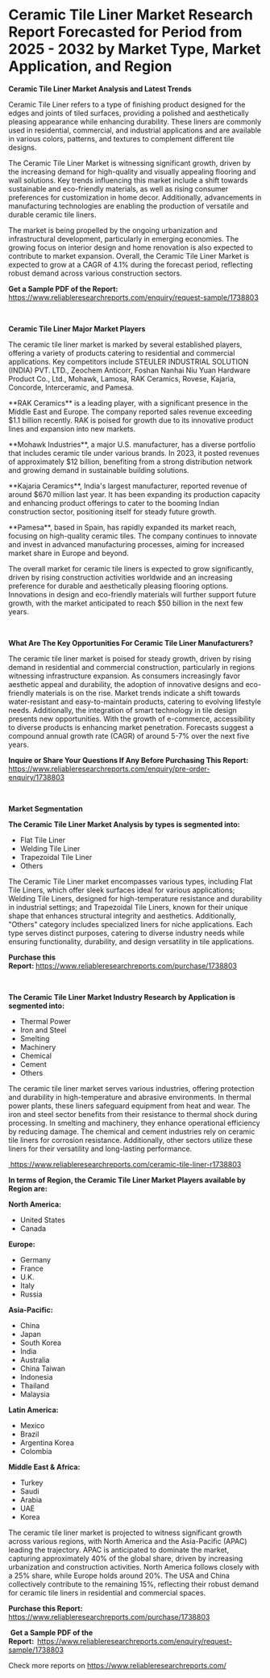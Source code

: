 <p><h1>Ceramic Tile Liner Market Research Report Forecasted for Period from 2025 -  2032 by Market Type, Market Application, and Region</h1></p><p><strong>Ceramic Tile Liner Market Analysis and Latest Trends</strong></p>
<p><p>Ceramic Tile Liner refers to a type of finishing product designed for the edges and joints of tiled surfaces, providing a polished and aesthetically pleasing appearance while enhancing durability. These liners are commonly used in residential, commercial, and industrial applications and are available in various colors, patterns, and textures to complement different tile designs.</p><p>The Ceramic Tile Liner Market is witnessing significant growth, driven by the increasing demand for high-quality and visually appealing flooring and wall solutions. Key trends influencing this market include a shift towards sustainable and eco-friendly materials, as well as rising consumer preferences for customization in home decor. Additionally, advancements in manufacturing technologies are enabling the production of versatile and durable ceramic tile liners. </p><p>The market is being propelled by the ongoing urbanization and infrastructural development, particularly in emerging economies. The growing focus on interior design and home renovation is also expected to contribute to market expansion. Overall, the Ceramic Tile Liner Market is expected to grow at a CAGR of 4.1% during the forecast period, reflecting robust demand across various construction sectors.</p></p>
<p><strong>Get a Sample PDF of the Report:&nbsp;</strong> <a href="https://www.reliableresearchreports.com/enquiry/request-sample/1738803?utm_campaign=2141&utm_medium=2&utm_source=Github&utm_content=ia&utm_term=22022025&utm_id=ceramic-tile-liner">https://www.reliableresearchreports.com/enquiry/request-sample/1738803</a></p>
<p>&nbsp;</p>
<p><strong>Ceramic Tile Liner Major Market Players</strong></p>
<p><p>The ceramic tile liner market is marked by several established players, offering a variety of products catering to residential and commercial applications. Key competitors include STEULER INDUSTRIAL SOLUTION (INDIA) PVT. LTD., Zeochem Anticorr, Foshan Nanhai Niu Yuan Hardware Product Co., Ltd., Mohawk, Lamosa, RAK Ceramics, Rovese, Kajaria, Concorde, Interceramic, and Pamesa.</p><p>**RAK Ceramics** is a leading player, with a significant presence in the Middle East and Europe. The company reported sales revenue exceeding $1.1 billion recently. RAK is poised for growth due to its innovative product lines and expansion into new markets.</p><p>**Mohawk Industries**, a major U.S. manufacturer, has a diverse portfolio that includes ceramic tile under various brands. In 2023, it posted revenues of approximately $12 billion, benefiting from a strong distribution network and growing demand in sustainable building solutions.</p><p>**Kajaria Ceramics**, India's largest manufacturer, reported revenue of around $670 million last year. It has been expanding its production capacity and enhancing product offerings to cater to the booming Indian construction sector, positioning itself for steady future growth.</p><p>**Pamesa**, based in Spain, has rapidly expanded its market reach, focusing on high-quality ceramic tiles. The company continues to innovate and invest in advanced manufacturing processes, aiming for increased market share in Europe and beyond.</p><p>The overall market for ceramic tile liners is expected to grow significantly, driven by rising construction activities worldwide and an increasing preference for durable and aesthetically pleasing flooring options. Innovations in design and eco-friendly materials will further support future growth, with the market anticipated to reach $50 billion in the next few years.</p></p>
<p>&nbsp;</p>
<p><strong>What Are The Key Opportunities For Ceramic Tile Liner Manufacturers?</strong></p>
<p><p>The ceramic tile liner market is poised for steady growth, driven by rising demand in residential and commercial construction, particularly in regions witnessing infrastructure expansion. As consumers increasingly favor aesthetic appeal and durability, the adoption of innovative designs and eco-friendly materials is on the rise. Market trends indicate a shift towards water-resistant and easy-to-maintain products, catering to evolving lifestyle needs. Additionally, the integration of smart technology in tile design presents new opportunities. With the growth of e-commerce, accessibility to diverse products is enhancing market penetration. Forecasts suggest a compound annual growth rate (CAGR) of around 5-7% over the next five years.</p></p>
<p><strong>Inquire or Share Your Questions If Any Before Purchasing This Report:</strong> <a href="https://www.reliableresearchreports.com/enquiry/pre-order-enquiry/1738803?utm_campaign=2141&utm_medium=2&utm_source=Github&utm_content=ia&utm_term=22022025&utm_id=ceramic-tile-liner">https://www.reliableresearchreports.com/enquiry/pre-order-enquiry/1738803</a></p>
<p>&nbsp;</p>
<p><strong>Market Segmentation</strong></p>
<p><strong>The Ceramic Tile Liner Market Analysis by types is segmented into:</strong></p>
<p><ul><li>Flat Tile Liner</li><li>Welding Tile Liner</li><li>Trapezoidal Tile Liner</li><li>Others</li></ul></p>
<p><p>The Ceramic Tile Liner market encompasses various types, including Flat Tile Liners, which offer sleek surfaces ideal for various applications; Welding Tile Liners, designed for high-temperature resistance and durability in industrial settings; and Trapezoidal Tile Liners, known for their unique shape that enhances structural integrity and aesthetics. Additionally, "Others" category includes specialized liners for niche applications. Each type serves distinct purposes, catering to diverse industry needs while ensuring functionality, durability, and design versatility in tile applications.</p></p>
<p><strong>Purchase this Report:&nbsp;</strong><a href="https://www.reliableresearchreports.com/purchase/1738803?utm_campaign=2141&utm_medium=2&utm_source=Github&utm_content=ia&utm_term=22022025&utm_id=ceramic-tile-liner">https://www.reliableresearchreports.com/purchase/1738803</a></p>
<p>&nbsp;</p>
<p><strong>The Ceramic Tile Liner Market Industry Research by Application is segmented into:</strong></p>
<p><ul><li>Thermal Power</li><li>Iron and Steel</li><li>Smelting</li><li>Machinery</li><li>Chemical</li><li>Cement</li><li>Others</li></ul></p>
<p><p>The ceramic tile liner market serves various industries, offering protection and durability in high-temperature and abrasive environments. In thermal power plants, these liners safeguard equipment from heat and wear. The iron and steel sector benefits from their resistance to thermal shock during processing. In smelting and machinery, they enhance operational efficiency by reducing damage. The chemical and cement industries rely on ceramic tile liners for corrosion resistance. Additionally, other sectors utilize these liners for their versatility and long-lasting performance.</p></p>
<p><a href="https://www.reliableresearchreports.com/ceramic-tile-liner-r1738803?utm_campaign=2141&utm_medium=2&utm_source=Github&utm_content=ia&utm_term=22022025&utm_id=ceramic-tile-liner">&nbsp;https://www.reliableresearchreports.com/ceramic-tile-liner-r1738803</a></p>
<p><strong>In terms of Region, the Ceramic Tile Liner Market Players available by Region are:</strong></p>
<p>
    <p> <strong> North America: </strong>
        <ul>
            <li>United States</li>
            <li>Canada</li>
        </ul>
        </p> 
    <p> <strong> Europe: </strong>
        <ul>
            <li>Germany</li>
            <li>France</li>
            <li>U.K.</li>
            <li>Italy</li>
            <li>Russia</li>
        </ul>
        </p> 
    <p> <strong> Asia-Pacific: </strong>
        <ul>
            <li>China</li>
            <li>Japan</li>
            <li>South Korea</li>
            <li>India</li>
            <li>Australia</li>
            <li>China Taiwan</li>
            <li>Indonesia</li>
            <li>Thailand</li>
            <li>Malaysia</li>
        </ul>
        </p> 
    <p> <strong> Latin America: </strong>
        <ul>
            <li>Mexico</li>
            <li>Brazil</li>
            <li>Argentina Korea</li>
            <li>Colombia</li>
        </ul>
        </p> 
    <p> <strong> Middle East & Africa: </strong>
        <ul>
            <li>Turkey</li>
            <li>Saudi</li>
            <li>Arabia</li>
            <li>UAE</li>
            <li>Korea</li>
        </ul>
    </p>
    </p>
<p><p>The ceramic tile liner market is projected to witness significant growth across various regions, with North America and the Asia-Pacific (APAC) leading the trajectory. APAC is anticipated to dominate the market, capturing approximately 40% of the global share, driven by increasing urbanization and construction activities. North America follows closely with a 25% share, while Europe holds around 20%. The USA and China collectively contribute to the remaining 15%, reflecting their robust demand for ceramic tile liners in residential and commercial spaces.</p></p>
<p><strong>Purchase this Report: </strong><a href="https://www.reliableresearchreports.com/purchase/1738803?utm_campaign=2141&utm_medium=2&utm_source=Github&utm_content=ia&utm_term=22022025&utm_id=ceramic-tile-liner">https://www.reliableresearchreports.com/purchase/1738803</a></p>
<p>&nbsp;<strong>Get a Sample PDF of the Report:&nbsp;&nbsp;</strong><a href="https://www.reliableresearchreports.com/enquiry/request-sample/1738803?utm_campaign=2141&utm_medium=2&utm_source=Github&utm_content=ia&utm_term=22022025&utm_id=ceramic-tile-liner">https://www.reliableresearchreports.com/enquiry/request-sample/1738803</a></p>
<p><strong></strong></p>
<p>Check more reports on <a href="https://www.reliableresearchreports.com/?utm_campaign=2141&utm_medium=2&utm_source=Github&utm_content=ia&utm_term=22022025&utm_id=ceramic-tile-liner">https://www.reliableresearchreports.com/</a></p>